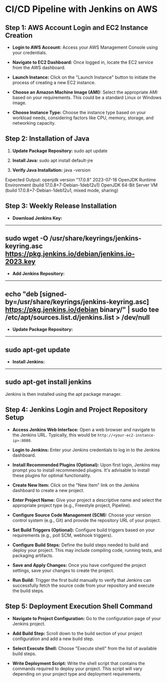 # CI/CD Pipeline with Jenkins on AWS

## Step 1: AWS Account Login and EC2 Instance Creation

- **Login to AWS Account:** Access your AWS Management Console using your credentials.
  
- **Navigate to EC2 Dashboard:** Once logged in, locate the EC2 service from the AWS dashboard.
  
- **Launch Instance:** Click on the "Launch Instance" button to initiate the process of creating a new EC2 instance.
  
- **Choose an Amazon Machine Image (AMI):** Select the appropriate AMI based on your requirements. This could be a standard Linux or Windows image.
  
- **Choose Instance Type:** Choose the instance type based on your workload needs, considering factors like CPU, memory, storage, and networking capacity.
## Step 2: Installation of Java

1. **Update Package Repository:**
sudo apt update


2. **Install Java:**
sudo apt install default-jre


3. **Verify Java Installation:**
java -version


Expected Output:
openjdk version "17.0.8" 2023-07-18
OpenJDK Runtime Environment (build 17.0.8+7-Debian-1deb12u1)
OpenJDK 64-Bit Server VM (build 17.0.8+7-Debian-1deb12u1, mixed mode, sharing)


## Step 3: Weekly Release Installation

- **Download Jenkins Key:**
--- 
sudo wget -O /usr/share/keyrings/jenkins-keyring.asc https://pkg.jenkins.io/debian/jenkins.io-2023.key
---

- **Add Jenkins Repository:**
---
echo "deb [signed-by=/usr/share/keyrings/jenkins-keyring.asc] https://pkg.jenkins.io/debian binary/" | sudo tee /etc/apt/sources.list.d/jenkins.list > /dev/null
---

- **Update Package Repository:**
---
sudo apt-get update
---
- **Install Jenkins:**
---
sudo apt-get install jenkins
---
Jenkins is then installed using the apt package manager.

## Step 4: Jenkins Login and Project Repository Setup

- **Access Jenkins Web Interface:**
Open a web browser and navigate to the Jenkins URL. Typically, this would be `http://<your-ec2-instance-ip>:8080`.

- **Login to Jenkins:**
Enter your Jenkins credentials to log in to the Jenkins dashboard.

- **Install Recommended Plugins (Optional):**
Upon first login, Jenkins may prompt you to install recommended plugins. It's advisable to install these plugins for optimal functionality.

- **Create New Item:**
Click on the "New Item" link on the Jenkins dashboard to create a new project.

- **Enter Project Name:**
Give your project a descriptive name and select the appropriate project type (e.g., Freestyle project, Pipeline).

- **Configure Source Code Management (SCM):**
Choose your version control system (e.g., Git) and provide the repository URL of your project.

- **Set Build Triggers (Optional):**
Configure build triggers based on your requirements (e.g., poll SCM, webhook triggers).

- **Configure Build Steps:**
Define the build steps needed to build and deploy your project. This may include compiling code, running tests, and packaging artifacts.

- **Save and Apply Changes:**
Once you have configured the project settings, save your changes to create the project.

- **Run Build:**
Trigger the first build manually to verify that Jenkins can successfully fetch the source code from your repository and execute the build steps.

## Step 5: Deployment Execution Shell Command

- **Navigate to Project Configuration:**
Go to the configuration page of your Jenkins project.

- **Add Build Step:**
Scroll down to the build section of your project configuration and add a new build step.

- **Select Execute Shell:**
Choose "Execute shell" from the list of available build steps.

- **Write Deployment Script:**
Write the shell script that contains the commands required to deploy your project. This script will vary depending on your project type and deployment requirements.


